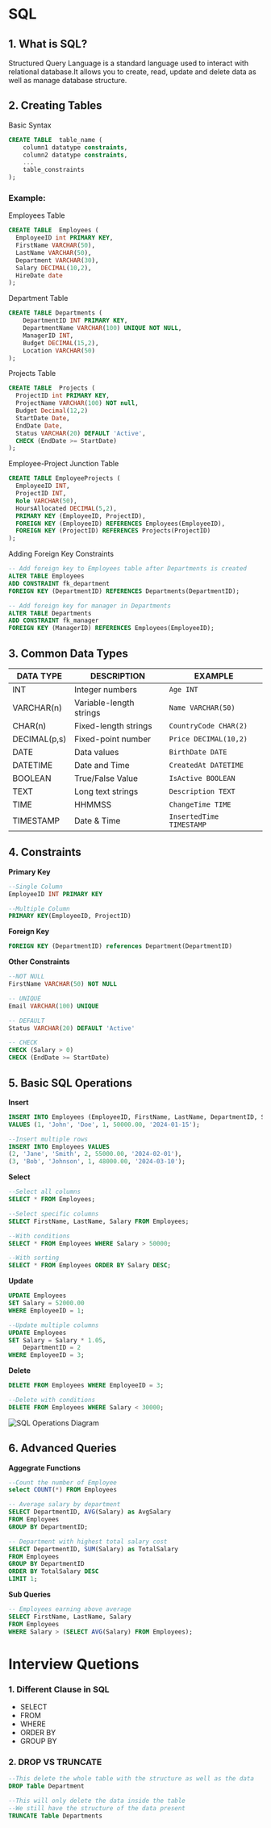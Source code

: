 # SQL 

## 1. What is SQL? 
Structured Query Language is a standard language used to interact with relational database.It allows you to create, read, update and delete data as well as manage database structure.

## 2. Creating Tables 
Basic Syntax
```sql
CREATE TABLE  table_name (
    column1 datatype constraints,
    column2 datatype constraints,
    ...
    table_constraints
);
```
### Example: 
Employees Table
```sql
CREATE TABLE  Employees (
  EmployeeID int PRIMARY KEY,
  FirstName VARCHAR(50),
  LastName VARCHAR(50),
  Department VARCHAR(30),
  Salary DECIMAL(10,2),
  HireDate date
);
```

Department Table
```sql
CREATE TABLE Departments (
    DepartmentID INT PRIMARY KEY,
    DepartmentName VARCHAR(100) UNIQUE NOT NULL,
    ManagerID INT,
    Budget DECIMAL(15,2),
    Location VARCHAR(50)
);
```

Projects Table
```sql
CREATE TABLE  Projects (
  ProjectID int PRIMARY KEY,
  ProjectName VARCHAR(100) NOT null,
  Budget Decimal(12,2)
  StartDate Date,
  EndDate Date,
  Status VARCHAR(20) DEFAULT 'Active',
  CHECK (EndDate >= StartDate)
);
```

Employee-Project Junction Table
```sql
CREATE TABLE EmployeeProjects (
  EmployeeID INT,
  ProjectID INT,
  Role VARCHAR(50),
  HoursAllocated DECIMAL(5,2),
  PRIMARY KEY (EmployeeID, ProjectID),
  FOREIGN KEY (EmployeeID) REFERENCES Employees(EmployeeID),
  FOREIGN KEY (ProjectID) REFERENCES Projects(ProjectID)
);
```

Adding Foreign Key Constraints 
```sql
-- Add foreign key to Employees table after Departments is created
ALTER TABLE Employees 
ADD CONSTRAINT fk_department 
FOREIGN KEY (DepartmentID) REFERENCES Departments(DepartmentID);

-- Add foreign key for manager in Departments
ALTER TABLE Departments 
ADD CONSTRAINT fk_manager 
FOREIGN KEY (ManagerID) REFERENCES Employees(EmployeeID);
```
## 3. Common Data Types
| DATA TYPE | DESCRIPTION | EXAMPLE |
|----------|----------|----------|
| INT    | Integer numbers     | `Age INT`|
| VARCHAR(n)   | Variable-length strings     | `Name VARCHAR(50)`|
| CHAR(n)    | Fixed-length strings     | `CountryCode CHAR(2)`|
| DECIMAL(p,s)   | Fixed-point number     | `Price DECIMAL(10,2)`|
| DATE    | Data values     | `BirthDate DATE`|
| DATETIME    | Date and Time     | `CreatedAt DATETIME` |
| BOOLEAN    | True/False Value     | `IsActive BOOLEAN`|
| TEXT    | Long text strings     | `Description TEXT`|
| TIME    | HHMMSS     | `ChangeTime TIME`|
| TIMESTAMP    | Date & Time     | `InsertedTime TIMESTAMP`|

## 4. Constraints 
<b>Primary Key</b>

```sql
--Single Column 
EmployeeID INT PRIMARY KEY

--Multiple Column
PRIMARY KEY(EmployeeID, ProjectID)
```

<b>Foreign Key</b>

```sql
FOREIGN KEY (DepartmentID) references Department(DepartmentID)
```

<b> Other Constraints </b>

```sql
--NOT NULL
FirstName VARCHAR(50) NOT NULL

-- UNIQUE
Email VARCHAR(100) UNIQUE

-- DEFAULT
Status VARCHAR(20) DEFAULT 'Active'

-- CHECK
CHECK (Salary > 0)
CHECK (EndDate >= StartDate)
```

## 5. Basic SQL Operations
<b>Insert</b></br>

```sql
INSERT INTO Employees (EmployeeID, FirstName, LastName, DepartmentID, Salary, HireDate)
VALUES (1, 'John', 'Doe', 1, 50000.00, '2024-01-15');

--Insert multiple rows
INSERT INTO Employees VALUES 
(2, 'Jane', 'Smith', 2, 55000.00, '2024-02-01'),
(3, 'Bob', 'Johnson', 1, 48000.00, '2024-03-10');
```

<b>Select</b></br>

```sql
--Select all columns
SELECT * FROM Employees;

--Select specific columns
SELECT FirstName, LastName, Salary FROM Employees;

--With conditions
SELECT * FROM Employees WHERE Salary > 50000;

--With sorting
SELECT * FROM Employees ORDER BY Salary DESC;
```
<b>Update</b></br>

```sql
UPDATE Employees 
SET Salary = 52000.00 
WHERE EmployeeID = 1;

--Update multiple columns
UPDATE Employees 
SET Salary = Salary * 1.05, 
    DepartmentID = 2 
WHERE EmployeeID = 3;
```

<b>Delete</b></br>

```sql
DELETE FROM Employees WHERE EmployeeID = 3;

--Delete with conditions
DELETE FROM Employees WHERE Salary < 30000;
```

![SQL Operations Diagram](sql_operations.png "SQL Operations Overview")

## 6. Advanced Queries

<b>Aggegrate Functions</b>

```sql
--Count the number of Employee 
select COUNT(*) FROM Employees 

-- Average salary by department
SELECT DepartmentID, AVG(Salary) as AvgSalary
FROM Employees
GROUP BY DepartmentID;

-- Department with highest total salary cost
SELECT DepartmentID, SUM(Salary) as TotalSalary
FROM Employees
GROUP BY DepartmentID
ORDER BY TotalSalary DESC
LIMIT 1;
```

<b> Sub Queries </b>

```sql
-- Employees earning above average
SELECT FirstName, LastName, Salary
FROM Employees
WHERE Salary > (SELECT AVG(Salary) FROM Employees);
```

# Interview Quetions 
###  1. Different Clause in SQL 
- SELECT
- FROM
- WHERE 
- ORDER BY
- GROUP BY

### 2. DROP VS TRUNCATE
```sql
--This delete the whole table with the structure as well as the data 
DROP Table Department

--This will only delete the data inside the table
--We still have the structure of the data present 
TRUNCATE Table Departments
```